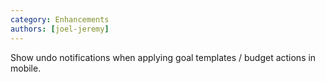 ```yaml
---
category: Enhancements
authors: [joel-jeremy]
---
```


Show undo notifications when applying goal templates / budget actions in mobile.
